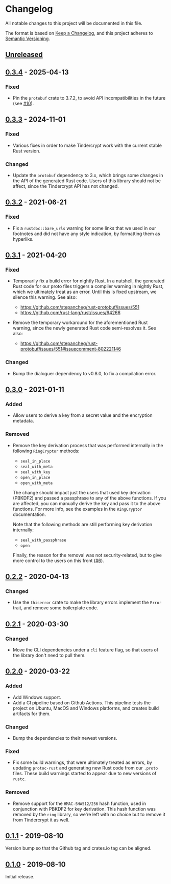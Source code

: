 # Changelog

All notable changes to this project will be documented in this file.

The format is based on [Keep a Changelog], and this project adheres to [Semantic
Versioning].

## [Unreleased]

## [0.3.4] - 2025-04-13

### Fixed

- Pin the `protobuf` crate to 3.7.2, to avoid API incompatibilities in the
  future (see [#10](https://github.com/apyrgio/tindercrypt/issues/10)).

## [0.3.3] - 2024-11-01

### Fixed

- Various fixes in order to make Tindercrypt work with the current stable Rust
  version.

### Changed

- Update the `protobuf` dependency to 3.x, which brings some changes in the API
  of the generated Rust code. Users of this library should not be affect, since
  the Tindercrypt API has not changed.

## [0.3.2] - 2021-06-21

### Fixed

- Fix a `rustdoc::bare_urls` warning for some links that we used in our
  footnotes and did not have any style indication, by formatting them as
  hyperliks.

## [0.3.1] - 2021-04-20

### Fixed

- Temporarily fix a build error for nightly Rust. In a nutshell, the generated
  Rust code for our proto files triggers a compiler warning in nightly Rust,
  which we ultimately treat as an error. Until this is fixed upstream, we
  silence this warning. See also:

  * https://github.com/stepancheg/rust-protobuf/issues/551
  * https://github.com/rust-lang/rust/issues/64266

- Remove the temporary workaround for the aforementioned Rust warning, since the
  newly generated Rust code semi-resolves it. See also:

  * https://github.com/stepancheg/rust-protobuf/issues/551#issuecomment-802221146

### Changed

- Bump the dialoguer dependency to v0.8.0, to fix a compilation error.

## [0.3.0] - 2021-01-11

### Added

- Allow users to derive a key from a secret value and the encryption metadata.

### Removed

- Remove the key derivation process that was performed internally in the
  following `RingCryptor` methods:

  * `seal_in_place`
  * `seal_with_meta`
  * `seal_with_key`
  * `open_in_place`
  * `open_with_meta`

  The change should impact just the users that used key derivation (PBKDF2) and
  passed a passphrase to any of the above functions. If you are affected, you
  can manually derive the key and pass it to the above functions. For more info,
  see the examples in the `RingCryptor` documentation.

  Note that the following methods are still performing key derivation
  internally:

  * `seal_with_passphrase`
  * `open`

  Finally, the reason for the removal was not security-related, but to give more
  control to the users on this front ([#6]).

## [0.2.2] - 2020-04-13

### Changed

- Use the `thiserror` crate to make the library errors implement the `Error`
  trait, and remove some boilerplate code.

## [0.2.1] - 2020-03-30

### Changed

- Move the CLI dependencies under a `cli` feature flag, so that users of the
  library don't need to pull them.

## [0.2.0] - 2020-03-22

### Added

- Add Windows support.
- Add a CI pipeline based on Github Actions. This pipeline tests the project
  on Ubuntu, MacOS and Windows platforms, and creates build artifacts for them.

### Changed

- Bump the dependencies to their newest versions.

### Fixed

- Fix some build warnings, that were ultimately treated as errors, by
  updating `protoc-rust` and generating new Rust code from our `.proto` files.
  These build warnings started to appear due to new versions of `rustc`.

### Removed

- Remove support for the `HMAC-SHA512/256` hash function, used in conjunction
  with PBKDF2 for key derivation. This hash function was removed by the `ring`
  library, so we're left with no choice but to remove it from Tindercrypt it as
  well.

## [0.1.1] - 2019-08-10

Version bump so that the Github tag and crates.io tag can be aligned.

## [0.1.0] - 2019-08-10

Initial release.

[Keep a Changelog]: https://keepachangelog.com/en/1.0.0/
[Semantic Versioning]: https://semver.org/spec/v2.0.0.html
[#6]: https://github.com/apyrgio/tindercrypt/issues/6

[Unreleased]: https://github.com/apyrgio/tindercrypt/compare/v0.3.3...HEAD
[0.3.4]: https://github.com/apyrgio/tindercrypt/compare/v0.3.3...v0.3.4
[0.3.3]: https://github.com/apyrgio/tindercrypt/compare/v0.3.2...v0.3.3
[0.3.2]: https://github.com/apyrgio/tindercrypt/compare/v0.3.1...v0.3.2
[0.3.1]: https://github.com/apyrgio/tindercrypt/compare/v0.3.0...v0.3.1
[0.3.0]: https://github.com/apyrgio/tindercrypt/compare/v0.2.2...v0.3.0
[0.2.2]: https://github.com/apyrgio/tindercrypt/compare/v0.2.1...v0.2.2
[0.2.1]: https://github.com/apyrgio/tindercrypt/compare/v0.2.0...v0.2.1
[0.2.0]: https://github.com/apyrgio/tindercrypt/compare/v0.1.1...v0.2.0
[0.1.1]: https://github.com/apyrgio/tindercrypt/compare/v0.1.0...v0.1.1
[0.1.0]: https://github.com/apyrgio/tindercrypt/releases/tag/v0.1.0
